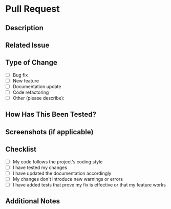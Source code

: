 # Pull Request

## Description
<!-- Provide a brief description of the changes in this PR -->

## Related Issue
<!-- Link to the related issue (if applicable) -->

## Type of Change
<!-- Mark the appropriate option with an "x" -->
- [ ] Bug fix
- [ ] New feature
- [ ] Documentation update
- [ ] Code refactoring
- [ ] Other (please describe):

## How Has This Been Tested?
<!-- Describe the tests you ran to verify your changes -->

## Screenshots (if applicable)
<!-- Add screenshots to help explain your changes -->

## Checklist
<!-- Mark items with "x" as completed -->
- [ ] My code follows the project's coding style
- [ ] I have tested my changes
- [ ] I have updated the documentation accordingly
- [ ] My changes don't introduce new warnings or errors
- [ ] I have added tests that prove my fix is effective or that my feature works

## Additional Notes
<!-- Add any other information about the PR here -->
